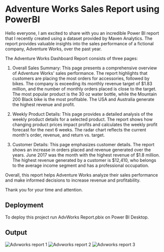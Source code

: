 
# Adventure Works Sales Report using PowerBI

Hello everyone,
I am excited to share with you an incredible Power BI report that I recently created using a dataset provided by Maven Analytics. The report provides valuable insights into the sales performance of a fictional company, Adventure Works, over the past year.

The Adventure Works Dashboard Report consists of three pages:

1. Overall Sales Summary: This page presents a comprehensive overview of Adventure Works' sales performance. The report highlights that customers are placing the most orders for accessories, followed by bikes. The company is exceeding its monthly revenue target of $1.83 million, and the number of monthly orders placed is close to the target. The most popular product is the 30 oz water bottle, while the Mountain 200 Black bike is the most profitable. The USA and Australia generate the highest revenue and profit.

2. Weekly Product Details: This page provides a detailed analysis of the weekly product details for a selected product. The report shows how changing product prices impact profits and calculates the weekly profit forecast for the next 6 weeks. The radar chart reflects the current month's order, revenue, and return vs. target.

3. Customer Details: This page emphasizes customer details. The report shows an increase in orders placed and revenue generated over the years. June 2017 was the month with the highest revenue of $1.8 million. The highest revenue generated by a customer is $12,410, who belongs to the average income segment and has a professional occupation.

Overall, this report helps Adventure Works analyze their sales performance and make informed decisions to increase revenue and profitability.

Thank you for your time and attention.

## Deployment

To deploy this project run AdvWorks Report.pbix on Power BI Desktop.



## Output

 ![Advworks report 1](https://user-images.githubusercontent.com/48170282/233770493-4a6d4173-99e0-4198-9859-0eb9ed3f6f85.jpg)
 ![Advworks report 2](https://user-images.githubusercontent.com/48170282/233770499-4af0e52f-e509-4cb1-86e0-57e511798a13.jpg)
 ![Advworks report 3](https://user-images.githubusercontent.com/48170282/233770503-71340783-cf05-401a-9ef7-24e5da4ab7ef.jpg)
